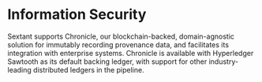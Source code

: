 # Information Security

Sextant supports Chronicle, our blockchain-backed, domain-agnostic solution for
immutably recording provenance data, and facilitates its integration with
enterprise systems. Chronicle is available with Hyperledger Sawtooth as its
default backing ledger, with support for other industry-leading distributed
ledgers in the pipeline.
